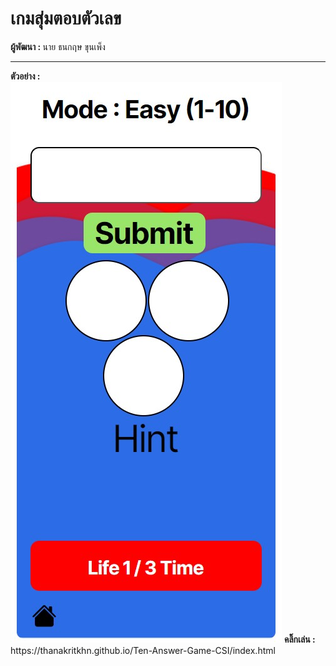 <h1>  เกมสุ่มตอบตัวเลข </h1>
<b> ผู้พัฒนา : </b> นาย ธนกฤษ ขุนเพ็ง <hr>
<b > ตัวอย่าง : </b> <br>
<img src='./document/Example.jpg' alt="รูปไม่โหลด">
<b > คลิ๊กเล่น : </b> https://thanakritkhn.github.io/Ten-Answer-Game-CSI/index.html  <br>